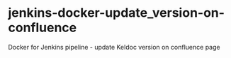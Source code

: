 # jenkins-docker-update_version-on-confluence
Docker for Jenkins pipeline - update Keldoc version on confluence page
